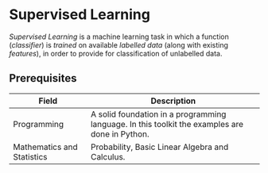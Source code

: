 # Supervised Learning

_Supervised Learning_ is a machine learning task in which a function (_classifier_) is _trained_ on available _labelled data_ (along with existing _features_), in order to provide for classification of unlabelled data.

## Prerequisites


| Field | Description |
| -------------| ------------- |
| Programming   | A solid foundation in a programming language. In this toolkit the examples are done in Python.|
| Mathematics and Statistics | Probability, Basic Linear Algebra and Calculus.|  

